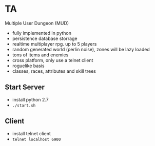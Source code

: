 # TA
Multiple User Dungeon (MUD)

- fully implemented in python
- persistence database storrage
- realtime multiplayer rpg. up to 5 players
- random generated world (perlin noise), zones will be lazy loaded
- tons of items and enemies
- cross platform, only use a telnet client
- roguelike basis
- classes, races, attributes and skill trees

## Start Server
- install python 2.7
- `./start.sh`

## Client
-  install telnet client
- `telnet localhost 6900`
